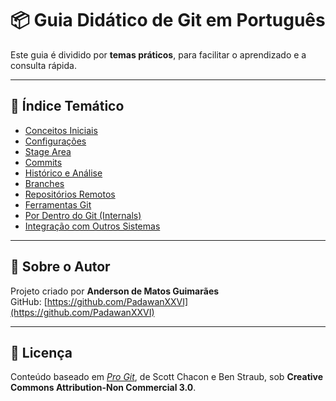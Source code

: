 # 📦 Guia Didático de Git em Português

Este guia é dividido por **temas práticos**, para facilitar o aprendizado e a consulta rápida.

---

## 🧭 Índice Temático

- [Conceitos Iniciais](conceitos/introducao.md)
- [Configurações](configuracoes/configuracoes.md)
- [Stage Area](stage_area/stage_area.md)
- [Commits](commits/commits.md)
- [Histórico e Análise](historico/historico.md)
- [Branches](branches/branches.md)
- [Repositórios Remotos](remoto/remoto.md)
- [Ferramentas Git](ferramentas/ferramentas.md)
- [Por Dentro do Git (Internals)](internals/internals.md)
- [Integração com Outros Sistemas](integracao/integracao.md)

---

## 👤 Sobre o Autor
Projeto criado por **Anderson de Matos Guimarães**  
GitHub: [https://github.com/PadawanXXVI](https://github.com/PadawanXXVI)

---

## 📄 Licença
Conteúdo baseado em [*Pro Git*](https://git-scm.com/book/en/v2), de Scott Chacon e Ben Straub, sob **Creative Commons Attribution-Non Commercial 3.0**.

